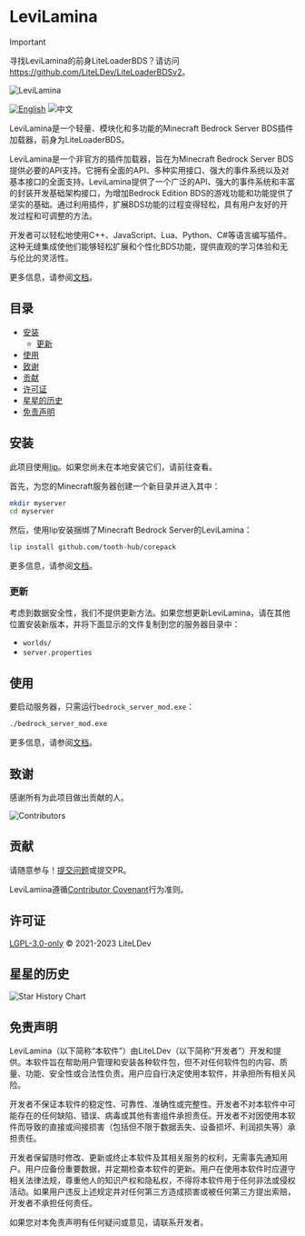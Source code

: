 # LeviLamina

> [!IMPORTANT]
> 寻找LeviLamina的前身LiteLoaderBDS？请访问<https://github.com/LiteLDev/LiteLoaderBDSv2>。

![LeviLamina](https://socialify.git.ci/LiteLDev/LeviLamina/image?description=1&font=Raleway&forks=1&issues=1&logo=https%3A%2F%2Fraw.githubusercontent.com%2FLiteLDev%2FLeviLamina%2FHEAD%2Fdocs%2Fimg%2Flogo.svg&name=1&owner=1&pattern=Circuit%20Board&pulls=1&stargazers=1&theme=Auto)

[![English](https://img.shields.io/badge/English-informational?style=for-the-badge)](README.md)&nbsp;![中文](https://img.shields.io/badge/简体中文-inactive?style=for-the-badge)

LeviLamina是一个轻量、模块化和多功能的Minecraft Bedrock Server BDS插件加载器，前身为LiteLoaderBDS。

LeviLamina是一个非官方的插件加载器，旨在为Minecraft Bedrock Server BDS提供必要的API支持。它拥有全面的API、多种实用接口、强大的事件系统以及对基本接口的全面支持。LeviLamina提供了一个广泛的API、强大的事件系统和丰富的封装开发基础架构接口，为增加Bedrock Edition BDS的游戏功能和功能提供了坚实的基础。通过利用插件，扩展BDS功能的过程变得轻松，具有用户友好的开发过程和可调整的方法。

开发者可以轻松地使用C++、JavaScript、Lua、Python、C#等语言编写插件。这种无缝集成使他们能够轻松扩展和个性化BDS功能，提供直观的学习体验和无与伦比的灵活性。

更多信息，请参阅[文档](https://levilamina.liteldev.com)。

## 目录

- [安装](#安装)
  - [更新](#更新)
- [使用](#使用)
- [致谢](#致谢)
- [贡献](#贡献)
- [许可证](#许可证)
- [星星的历史](#星星的历史)
- [免责声明](#免责声明)

## 安装

此项目使用[lip](https://github.com/lippkg/lip)。如果您尚未在本地安装它们，请前往查看。

首先，为您的Minecraft服务器创建一个新目录并进入其中：

```sh
mkdir myserver
cd myserver
```

然后，使用lip安装捆绑了Minecraft Bedrock Server的LeviLamina：

```sh
lip install github.com/tooth-hub/corepack
```

更多信息，请参阅[文档](https://levilamina.liteldev.com)。

### 更新

考虑到数据安全性，我们不提供更新方法。如果您想更新LeviLamina，请在其他位置安装新版本，并将下面显示的文件复制到您的服务器目录中：

- `worlds/`
- `server.properties`

## 使用

要启动服务器，只需运行`bedrock_server_mod.exe`：

```sh
./bedrock_server_mod.exe
```

更多信息，请参阅[文档](https://levilamina.liteldev.com)。

## 致谢

感谢所有为此项目做出贡献的人。

![Contributors](https://contrib.rocks/image?repo=LiteLDev/LeviLamina)

## 贡献

请随意参与！[提交问题](https://github.com/LiteLDev/LeviLamina/issues/new/choose)或提交PR。

LeviLamina遵循[Contributor Covenant](https://www.contributor-covenant.org/version/2/1/code_of_conduct/)行为准则。

## 许可证

[LGPL-3.0-only](LICENSE) © 2021-2023 LiteLDev

## 星星的历史

![Star History Chart](https://api.star-history.com/svg?repos=LiteLDev/LeviLamina&type=Date)

## 免责声明

LeviLamina（以下简称“本软件”）由LiteLDev（以下简称“开发者”）开发和提供。本软件旨在帮助用户管理和安装各种软件包，但不对任何软件包的内容、质量、功能、安全性或合法性负责。用户应自行决定使用本软件，并承担所有相关风险。

开发者不保证本软件的稳定性、可靠性、准确性或完整性。开发者不对本软件中可能存在的任何缺陷、错误、病毒或其他有害组件承担责任。开发者不对因使用本软件而导致的直接或间接损害（包括但不限于数据丢失、设备损坏、利润损失等）承担责任。

开发者保留随时修改、更新或终止本软件及其相关服务的权利，无需事先通知用户。用户应备份重要数据，并定期检查本软件的更新。用户在使用本软件时应遵守相关法律法规，尊重他人的知识产权和隐私权，不得将本软件用于任何非法或侵权活动。如果用户违反上述规定并对任何第三方造成损害或被任何第三方提出索赔，开发者不承担任何责任。

如果您对本免责声明有任何疑问或意见，请联系开发者。
